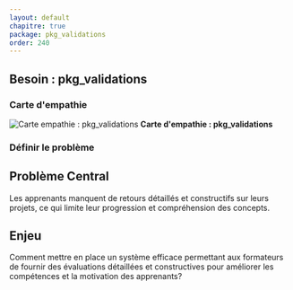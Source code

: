 ```yaml
---
layout: default
chapitre: true
package: pkg_validations
order: 240
---
```


## Besoin : pkg_validations 

### Carte d'empathie 


![Carte empathie : pkg_validations](/soli-lms/Besoin/pkg_validations/Carte-empathie.svg)
**Carte d'empathie : pkg_validations**



### Définir le problème

## Problème Central
Les apprenants manquent de retours détaillés et constructifs sur leurs projets, ce qui limite leur progression et compréhension des concepts.

## Enjeu
Comment mettre en place un système efficace permettant aux formateurs de fournir des évaluations détaillées et constructives pour améliorer les compétences et la motivation des apprenants?
